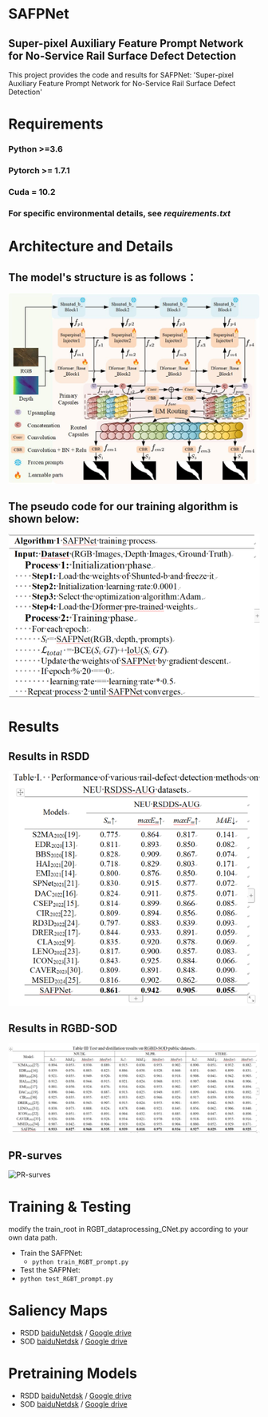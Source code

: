 # SAFPNet
## Super-pixel Auxiliary Feature Prompt Network for No-Service Rail Surface Defect Detection
This project provides the code and results for SAFPNet: 'Super-pixel Auxiliary Feature Prompt Network for No-Service Rail Surface Defect Detection'

# Requirements
### Python >=3.6
### Pytorch >= 1.7.1
### Cuda = 10.2
### For specific environmental details, see *requirements.txt*

# Architecture and Details
## The model's structure is as follows：
![SAFPNet](https://github.com/Yuride0404127/SAFPNet/blob/main/Picture/SAFPNet.jpg)

## The pseudo code for our training algorithm is shown below:
![Algorithm](https://github.com/Yuride0404127/SAFPNet/blob/main/Picture/Algorithm.png)

# Results
## Results in RSDD
![Table1](https://github.com/Yuride0404127/SAFPNet/blob/main/Picture/Table1.png)

## Results in RGBD-SOD
![Table2](https://github.com/Yuride0404127/SAFPNet/blob/main/Picture/Table2.png)

## PR-surves
![PR-surves](https://github.com/Yuride0404127/SAFPNet/blob/main/Picture/PR-surves.png)

# Training & Testing

modify the train_root in RGBT_dataprocessing_CNet.py according to your own data path.

- Train the SAFPNet:
  - `python train_RGBT_prompt.py`
- Test the SAFPNet:
 - `python test_RGBT_prompt.py`

# Saliency Maps
- RSDD [baiduNetdsk]() / [Google drive]()
- SOD  [baiduNetdsk]() / [Google drive]()

# Pretraining Models
- RSDD [baiduNetdsk]() / [Google drive]()
- SOD  [baiduNetdsk]() / [Google drive]()